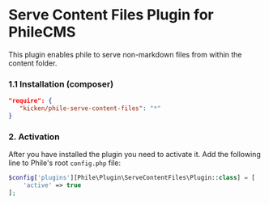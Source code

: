# Serve Content Files Plugin for PhileCMS #

This plugin enables phile to serve non-markdown files from within the content folder.

### 1.1 Installation (composer) ###

```json
"require": {
   "kicken/phile-serve-content-files": "*"
}
```

### 2. Activation

After you have installed the plugin you need to activate it. Add the following line to Phile's root `config.php` file:

```php
$config['plugins'][Phile\Plugin\ServeContentFiles\Plugin::class] = [
    'active' => true
];
```
